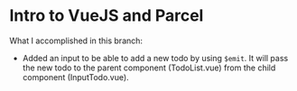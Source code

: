 # Intro to VueJS and Parcel

What I accomplished in this branch:

- Added an input to be able to add a new todo by using ```$emit```. It will pass the new todo to the parent component (TodoList.vue) from the child component (InputTodo.vue).
